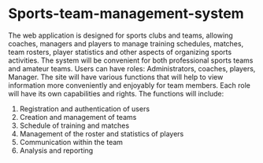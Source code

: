 # Sports-team-management-system

  The web application is designed for sports clubs and teams, allowing coaches, managers and players to manage training schedules, matches, team rosters, player statistics and other aspects of organizing sports activities. The system will be convenient for both professional sports teams and amateur teams.
Users can have roles: Administrators, coaches, players, Manager.
The site will have various functions that will help to view information more conveniently and enjoyably for team members. Each role will have its own capabilities and rights.
The functions will include:
  1) Registration and authentication of users
  2) Creation and management of teams
  3) Schedule of training and matches
  4) Management of the roster and statistics of players
  5) Communication within the team
  6) Analysis and reporting

